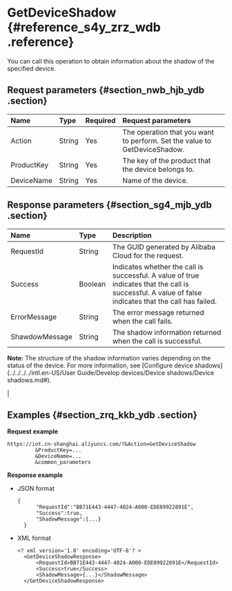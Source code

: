 # GetDeviceShadow {#reference_s4y_zrz_wdb .reference}

You can call this operation to obtain information about the shadow of the specified device.

## Request parameters {#section_nwb_hjb_ydb .section}

|Name|Type|Required|Request parameters|
|:---|:---|:-------|:-----------------|
|Action|String|Yes|The operation that you want to perform. Set the value to GetDeviceShadow.|
|ProductKey|String|Yes|The key of the product that the device belongs to.|
|DeviceName|String|Yes|Name of the device.|

## Response parameters {#section_sg4_mjb_ydb .section}

|Name|Type|Description|
|:---|:---|:----------|
|RequestId|String|The GUID generated by Alibaba Cloud for the request.|
|Success|Boolean|Indicates whether the call is successful. A value of true indicates that the call is successful. A value of false indicates that the call has failed. |
|ErrorMessage|String|The error message returned when the call fails.|
|ShawdowMessage|String| The shadow information returned when the call is successful.

 **Note:** The structure of the shadow information varies depending on the status of the device. For more information, see [Configure device shadows](../../../../intl.en-US/User Guide/Develop devices/Device shadows/Device shadows.md#).

 |

## Examples {#section_zrq_kkb_ydb .section}

**Request example**

```
https://iot.cn-shanghai.aliyuncs.com/?&Action=GetDeviceShadow
         &ProductKey=...
         &DeviceName=...
         &common_parameters
```

**Response example**

-   JSON format

    ```
    {
          "RequestId":"BB71E443-4447-4024-A000-EDE09922891E",
          "Success":true,
          "ShadowMessage":{...}
      }
    ```

-   XML format

    ```
    <? xml version='1.0' encoding='UTF-8'? >
      <GetDeviceShadowResponse>
          <RequestId>BB71E443-4447-4024-A000-EDE09922891E</RequestId>
          <Success>true</Success>
          <ShadowMessage>{...}</ShadowMessage>
      </GetDeviceShadowResponse>
    ```


